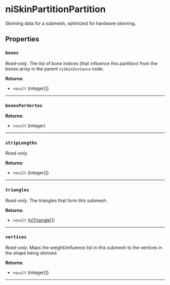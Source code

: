# niSkinPartitionPartition
<div class="search_terms" style="display: none">niskinpartitionpartition, skinpartitionpartition</div>

<!---
	This file is autogenerated. Do not edit this file manually. Your changes will be ignored.
	More information: https://github.com/MWSE/MWSE/tree/master/docs
-->

Skinning data for a submesh, optimized for hardware skinning.

## Properties

### `bones`
<div class="search_terms" style="display: none">bones</div>

*Read-only*. The list of bone indices (that influence this partition) from the bones array in the parent `niSkinInstance` node.

**Returns**:

* `result` (integer[])

***

### `bonesPerVertex`
<div class="search_terms" style="display: none">bonespervertex</div>



**Returns**:

* `result` (integer)

***

### `stripLengths`
<div class="search_terms" style="display: none">striplengths</div>

*Read-only*. 

**Returns**:

* `result` (integer[])

***

### `triangles`
<div class="search_terms" style="display: none">triangles</div>

*Read-only*. The triangles that form this submesh.

**Returns**:

* `result` ([niTriangle](../../types/niTriangle)[])

***

### `vertices`
<div class="search_terms" style="display: none">vertices</div>

*Read-only*. Maps the weight/influence list in this submesh to the vertices in the shape being skinned.

**Returns**:

* `result` (integer[])

***

